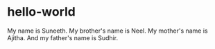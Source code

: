 # hello-world
My name is Suneeth.
My brother's name is Neel.
My mother's name is Ajitha.
And my father's name is Sudhir.
